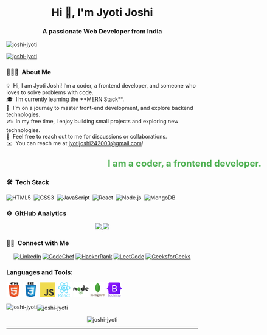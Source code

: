 <h1 align="center">Hi 👋, I'm Jyoti Joshi</h1>
<h3 align="center">A passionate Web Developer from India</h3>

<p align="left"> <img src="https://komarev.com/ghpvc/?username=joshi-jyoti&label=Profile%20views&color=0e75b6&style=flat" alt="joshi-jyoti" /> </p>

<p align="left"> <a href="https://github.com/ryo-ma/github-profile-trophy"><img src="https://github-profile-trophy.vercel.app/?username=joshi-jyoti" alt="joshi-jyoti" /></a> </p>

<h3 id="-about-me">👨🏻‍💻 &nbsp;About Me</h3>
<p>💡 &nbsp;Hi, I am Jyoti Joshi! I’m a coder, a frontend developer, and someone who loves to solve problems with code.<br>
🎓 &nbsp;I’m currently learning the **MERN Stack**.<br>
🌱 &nbsp;I’m on a journey to master front-end development, and explore backend technologies.<br>
✍️ &nbsp;In my free time, I enjoy building small projects and exploring new technologies.<br>
💬 &nbsp;Feel free to reach out to me for discussions or collaborations.<br>
✉️ &nbsp;You can reach me at <a href="mailto:jyotijoshi242003@gmail.com">jyotijoshi242003@gmail.com</a>!<br>
</p>

<!-- Animated Text -->
<div style="font-size: 1.5rem; text-align: center; font-weight: bold; color: #4CAF50;">
  <p style="animation: moveText 5s linear infinite;">I am a coder, a frontend developer.</p>
</div>

<style>
  @keyframes moveText {
    0% { transform: translateX(0); }
    50% { transform: translateX(50%); }
    100% { transform: translateX(0); }
  }
</style>

<h3 id="-tech-stack">🛠 &nbsp;Tech Stack</h3>
<p>
  <img src="https://img.shields.io/badge/-HTML5-05122A?style=flat&amp;logo=HTML5" alt="HTML5">&nbsp;
  <img src="https://img.shields.io/badge/-CSS3-05122A?style=flat&amp;logo=CSS3" alt="CSS3">&nbsp;
  <img src="https://img.shields.io/badge/-JavaScript-05122A?style=flat&amp;logo=JavaScript" alt="JavaScript">&nbsp;
  <img src="https://img.shields.io/badge/-React-05122A?style=flat&amp;logo=React" alt="React">&nbsp;
  <img src="https://img.shields.io/badge/-Node.js-05122A?style=flat&amp;logo=Node.js" alt="Node.js">&nbsp;
  <img src="https://img.shields.io/badge/-MongoDB-05122A?style=flat&amp;logo=MongoDB" alt="MongoDB">
</p>

<h3 id="️-github-analytics">⚙️ &nbsp;GitHub Analytics</h3>
<p align="center">
  <a href="https://github.com/joshi-jyoti">
    <img height="180em" src="https://github-readme-stats-eight-theta.vercel.app/api?username=joshi-jyoti&amp;show_icons=true&amp;theme=algolia&amp;include_all_commits=true&amp;count_private=true">
    <img height="180em" src="https://github-readme-stats-eight-theta.vercel.app/api/top-langs/?username=joshi-jyoti&amp;layout=compact&amp;langs_count=8&amp;theme=algolia">
  </a>
</p>

<h3 id="-connect-with-me">🤝🏻 &nbsp;Connect with Me</h3>
<p align="center">
  <a href="https://www.linkedin.com/in/jyoti-joshi-6b4b7a311/"><img src="https://img.shields.io/badge/-LinkedIn-0077B5?style=flat&amp;logo=Linkedin&amp;logoColor=white" alt="LinkedIn"></a>
  <a href="https://www.codechef.com/users/jyoti_joshi24"><img src="https://img.shields.io/badge/-CodeChef-5B4638?style=flat&amp;logo=Codechef&amp;logoColor=white" alt="CodeChef"></a>
  <a href="https://www.hackerrank.com/profile/jyotijoshi242003"><img src="https://img.shields.io/badge/-HackerRank-2EC866?style=flat&amp;logo=HackerRank&amp;logoColor=white" alt="HackerRank"></a>
  <a href="https://leetcode.com/u/jyotijoshi242003/"><img src="https://img.shields.io/badge/-LeetCode-FFA116?style=flat&amp;logo=LeetCode&amp;logoColor=white" alt="LeetCode"></a>
  <a href="https://www.geeksforgeeks.org/user/jyotijosh3vh5/"><img src="https://img.shields.io/badge/-GeeksforGeeks-1F9C9A?style=flat&amp;logo=GeeksforGeeks&amp;logoColor=white" alt="GeeksforGeeks"></a>
</p>

<h3 align="left">Languages and Tools:</h3>
<p align="left">
  <img src="https://raw.githubusercontent.com/devicons/devicon/master/icons/html5/html5-original-wordmark.svg" alt="HTML5" width="40" height="40"/>
  <img src="https://raw.githubusercontent.com/devicons/devicon/master/icons/css3/css3-original-wordmark.svg" alt="CSS3" width="40" height="40"/>
  <img src="https://raw.githubusercontent.com/devicons/devicon/master/icons/javascript/javascript-original.svg" alt="JavaScript" width="40" height="40"/>
  <img src="https://raw.githubusercontent.com/devicons/devicon/master/icons/react/react-original-wordmark.svg" alt="React" width="40" height="40"/>
  <img src="https://raw.githubusercontent.com/devicons/devicon/master/icons/nodejs/nodejs-original-wordmark.svg" alt="Node.js" width="40" height="40"/>
  <img src="https://raw.githubusercontent.com/devicons/devicon/master/icons/mongodb/mongodb-original-wordmark.svg" alt="MongoDB" width="40" height="40"/>
  <img src="https://raw.githubusercontent.com/devicons/devicon/master/icons/bootstrap/bootstrap-original-wordmark.svg" alt="Bootstrap" width="40" height="40"/>
</p>

<!-- Stats -->
<p align="left">
  <img align="left" src="https://github-readme-stats.vercel.app/api/top-langs?username=joshi-jyoti&show_icons=true&locale=en&layout=compact" alt="joshi-jyoti" />
  <img align="center" src="https://github-readme-stats.vercel.app/api?username=joshi-jyoti&show_icons=true&locale=en" alt="joshi-jyoti" />
</p>

<!-- Streak -->
<p align="center">
  <img src="https://github-readme-streak-stats.herokuapp.com/?user=joshi-jyoti&" alt="joshi-jyoti" />
</p>

<hr>

